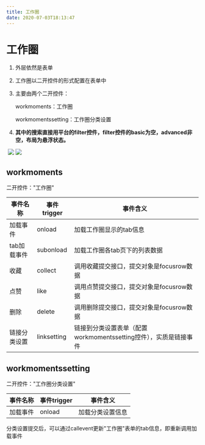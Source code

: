 ```yaml
---
title: 工作圈
date: 2020-07-03T18:13:47
---
```


# 工作圈

1. 外层依然是表单

2. 工作圈以二开控件的形式配置在表单中

3. 主要由两个二开控件：

   workmoments：工作圈

   workmomentssetting：工作圈分类设置
4. **其中的搜索直接用平台的filter控件，filter控件的basic为空，advanced非空，布局为悬浮状态。**

​ ![](http://apaas.wxchina.com:8881/wp-content/uploads/workmoments_mobile.png) ![](http://apaas.wxchina.com:8881/wp-content/uploads/workmomentssetting_mobile.png)

## workmoments

二开控件："工作圈"

|事件名称|事件trigger|事件含义|
|---|---|---|
|加载事件|onload|加载工作圈显示的tab信息|
|tab加载事件|subonload|加载工作圈各tab页下的列表数据|
|收藏|collect|调用收藏提交接口，提交对象是focusrow数据|
|点赞|like|调用点赞提交接口，提交对象是focusrow数据|
|删除|delete|调用删除提交接口，提交对象是focusrow数据|
|链接分类设置|linksetting|链接到分类设置表单（配置workmomentssetting控件），实质是链接事件|

## workmomentssetting

二开控件："工作圈分类设置"

|事件名称|事件trigger|事件含义|
|---|---|---|
|加载事件|onload|加载分类设置信息|

分类设置提交后，可以通过callevent更新"工作圈"表单的tab信息，即重新调用加载事件